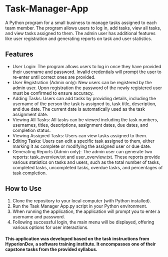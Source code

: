 # Task-Manager-App
 A Python program for a small business to manage tasks assigned to each team member. The program allows users to log in, add tasks, view all tasks, and view tasks assigned to them. The admin user has additional features like user registration and generating reports on task and user statistics. 

## Features
* User Login: The program allows users to log in once they have provided their username and password. Invalid credentials will prompt the user to re-enter until correct ones are provided.
* User Registration (Admin only): New users can be registered by the admin user. Upon registration the password of the newly registered user must be confirmed to ensure accuracy.
* Adding Tasks: Users can add tasks by providing details, including the username of the person the task is assigned to, task title, description, and due date. The current date is automatically used as the task assignment date.
* Viewing All Tasks: All tasks can be viewed including the task numbers, usernames, titles, descriptions, assignment dates, due dates, and completion status.
* Viewing Assigned Tasks: Users can view tasks assigned to them. 
* Editing Tasks: Users can edit a specific task assigned to them, either marking it as complete or modifying the assigned user or due date. 
* Generating Reports (Admin only): The admin user can generate two reports: task_overview.txt and user_overview.txt. These reports provide various statistics on tasks and users, such as the total number of tasks, completed tasks, uncompleted tasks, overdue tasks, and percentages of task completion.

## How to Use
1. Clone the repository to your local computer (with Python installed).
2. Run the Task Manager App.py script in your Python environment.
3. When running the application, the application will prompt you to enter a username and password.
4. Following successful login, the main menu will be displayed, offering various options for user interactions.

#### This application was developed based on the task instructions from HyperionDev, a software training institute. It encompasses one of their capstone tasks from the provided syllabus. 

